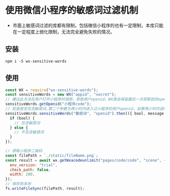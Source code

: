# 使用微信小程序的敏感词过滤机制

- 市面上敏感词过滤的库都有限制，包括微信小程序的也有一定限制，本库只能在一定程度上弱化限制，无法完全避免失败的情况。

## 安装

```
npm i -S wx-sensitive-words
```

## 使用

```javascript
const WX = require("wx-sensitive-words");
const sensitiveWords = new WX("appid", "secret");
// 建议此方法在用户打开小程序时调用，获取用户openid，WX类会保留最后一次获取到的openid
sensitiveWords.getOpenid("小程序code");
// 检查是否包含敏感词,第二个参数为两小时内进入过小程序的用户openid，如果两小时内调用过`getOpenid`方法，则无需传入此参数
sensitiveWords.sensitiveWords("敏感词", "openid").then(({ bool, message }) => {
  if (bool) {
    // 包含敏感词
  } else {
    // 不包含敏感词
  }
});

// 获取小程序二维码
const filePath = `./static/fileName.png`;
const result = await wx.getWxacodeunlimit("pages/code/code", "scene", {
  env_version: "trial",
  check_path: false,
  width: 280,
});
// 保存到本地
fs.writeFileSync(filePath, result);
```
